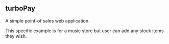## turboPay

A simple point-of sales web application.

This specific example is for a music store but user can add any stock items they wish.